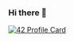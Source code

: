 ### Hi there 👋

[![42 Profile Card](https://1337-readme.vercel.app/api/profile?dark=true&login=mbari)](https://github.com/BariMehdi77)
<!--
**barimehdi77/barimehdi77** is a ✨ _special_ ✨ repository because its `README.md` (this file) appears on your GitHub profile.

Here are some ideas to get you started:

- 🔭 I’m currently working on ...
- 🌱 I’m currently learning ...
- 👯 I’m looking to collaborate on ...
- 🤔 I’m looking for help with ...
- 💬 Ask me about ...
- 📫 How to reach me: ...
- 😄 Pronouns: ...
- ⚡ Fun fact: ...
-->
